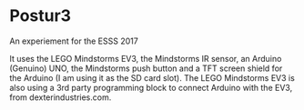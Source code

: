# Postur3
An experiement for the ESSS 2017

It uses the LEGO Mindstorms EV3, the Mindstorms IR sensor, an Arduino (Genuino) UNO, the Mindstorms push button and a TFT screen shield for the Arduino (I am using it as the SD card slot). The LEGO Mindstorms EV3 is also using a 3rd party programming block to connect Arduino with the EV3, from dexterindustries.com.